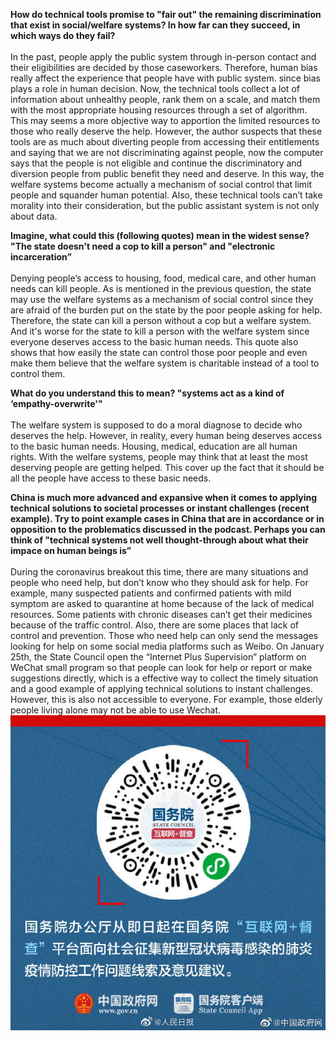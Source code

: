 **How do technical tools promise to "fair out" the remaining discrimination that exist in social/welfare systems? In how far can they succeed, in which ways do they fail?**</br>
</br>
    In the past, people apply the public system through in-person contact and their eligibilities are decided by those caseworkers. Therefore, human bias really affect the experience that people have with public system. since bias plays a role in human decision. Now, the technical tools collect a lot of information about unhealthy people, rank them on a scale, and match them with the most appropriate housing resources through a set of algorithm. This may seems a more objective way to apportion the limited resources to those who really deserve the help. However, the author suspects that these tools are as much about diverting people from accessing their entitlements and saying that we are not discriminating against people, now the computer says that the people is not eligible and continue the discriminatory and diversion people from public benefit they need and deserve. In this way, the welfare systems become actually a mechanism of social control that limit people and squander human potential. Also, these technical tools can’t take morality into their consideration, but the public assistant system is not only about data.

**Imagine, what could this (following quotes) mean in the widest sense? "The state doesn't need a cop to kill a person" and "electronic incarceration”**</br>
</br>
    Denying people’s access to housing, food, medical care, and other human needs can kill people. As is mentioned in the previous question, the state may use the welfare systems as a mechanism of social control since they are afraid of the burden put on the state by the poor people asking for help. Therefore, the state can kill a person without a cop but a welfare system. And it's worse for the state to kill a person with the welfare system since everyone deserves access to the basic human needs. This quote also shows that how easily the state can control those poor people and even make them believe that the welfare system is charitable instead of a tool to control them.

**What do you understand this to mean? "systems act as a kind of ‘empathy-overwrite'"**</br>
</br>
    The welfare system is supposed to do a moral diagnose to decide who deserves the help. However, in reality, every human being deserves access to the basic human needs. Housing, medical, education are all human rights. With the welfare systems, people may think that at least the most deserving people are getting helped. This cover up the fact that it should be all the people have access to these basic needs. 

**China is much more advanced and expansive when it comes to applying technical solutions to societal processes or instant challenges (recent example). Try to point example cases in China that are in accordance or in opposition to the problematics discussed in the podcast. Perhaps you can think of "technical systems not well thought-through about what their impace on human beings is”**</br>
</br>
    During the coronavirus breakout this time, there are many situations and people who need help, but don’t know who they should ask for help. For example, many suspected patients and confirmed patients with mild symptom are asked to quarantine at home because of the lack of medical resources. Some patients with chronic diseases can’t get their medicines because of the traffic control. Also, there are some places that lack of control and prevention. Those who need help can only send the messages looking for help on some social media platforms such as Weibo. On January 25th, the State Council open the “Internet  Plus Supervision” platform on WeChat small program so that people can look for help or report or make suggestions directly, which is a effective way to collect the timely situation and a good example of applying technical solutions to instant challenges. However, this is also not accessible to everyone. For example, those elderly people living alone may not be able to use Wechat.
    ![image](internet+.jpeg)
